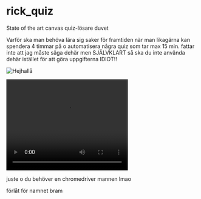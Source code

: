 # rick_quiz
State of the art canvas quiz-lösare duvet

Varför ska man behöva lära sig saker för framtiden när man likagärna kan spendera 4 timmar på o automatisera några quiz som tar max 15 min.
fattar inte att jag måste säga dehär men SJÄLVKLART så ska du inte använda dehär istället för att göra uppgifterna IDIOT!!

![Hejhallå](preview_rickquiz_hq.gif)


<video width="320" height="240" controls>
  <source src="UI Figure 2020-12-08 23-41-31.mp4" type="video/mp4">
</video>


juste o du behöver en chromedriver mannen lmao

förlåt för namnet bram

